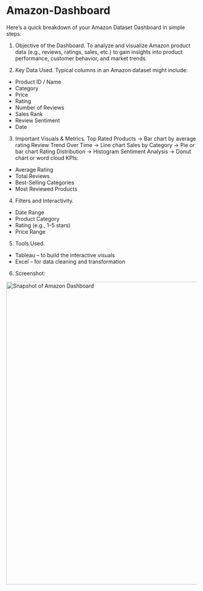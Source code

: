 # Amazon-Dashboard
Here’s a quick breakdown of your Amazon Dataset Dashboard in simple steps:

1. Objective of the Dashboard.
To analyze and visualize Amazon product data (e.g., reviews, ratings, sales, etc.) to gain insights into product performance, customer behavior, and market trends.

2. Key Data Used.
Typical columns in an Amazon dataset might include:
* Product ID / Name
* Category
* Price
* Rating
* Number of Reviews
* Sales Rank
* Review Sentiment
* Date

3. Important Visuals & Metrics.
Top Rated Products → Bar chart by average rating
Review Trend Over Time → Line chart
Sales by Category → Pie or bar chart
Rating Distribution → Histogram
Sentiment Analysis → Donut chart or word cloud
KPIs:
* Average Rating
* Total Reviews
* Best-Selling Categories
* Most Reviewed Products

4. Filters and Interactivity.
* Date Range
* Product Category
* Rating (e.g., 1–5 stars)
* Price Range

5. Tools Used.

* Tableau – to build the interactive visuals
* Excel – for data cleaning and transformation

6. Screenshot:
<img width="800" alt="Snapshot of Amazon Dashboard" src="https://github.com/user-attachments/assets/192df823-2bef-4bc7-9869-034ed079cbbb" />
